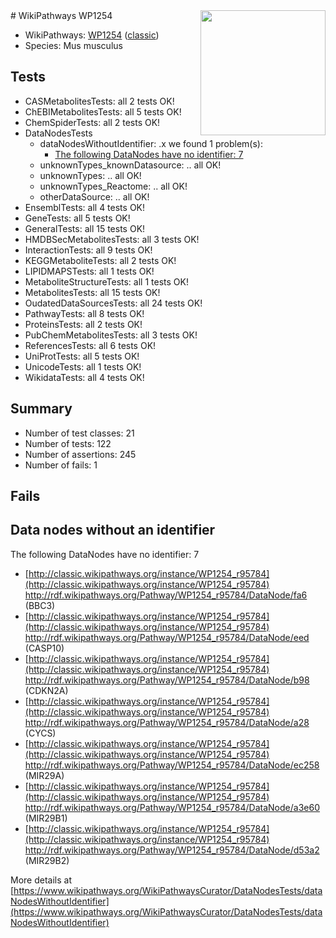 <img style="float: right; width: 200px" src="https://upload.wikimedia.org/wikipedia/commons/thumb/8/83/Wplogo_with_text_500.png/640px-Wplogo_with_text_500.png" />
# WikiPathways WP1254

* WikiPathways: [WP1254](https://wikipathways.org/pathways/WP1254) ([classic](https://classic.wikipathways.org/instance/WP1254))
* Species: Mus musculus
## Tests
* CASMetabolitesTests: all 2 tests OK!
* ChEBIMetabolitesTests: all 5 tests OK!
* ChemSpiderTests: all 2 tests OK!
* DataNodesTests
    * dataNodesWithoutIdentifier: .x we found 1 problem(s):
        * [The following DataNodes have no identifier: 7](#d2d32fa6)
    * unknownTypes_knownDatasource: .. all OK!
    * unknownTypes: .. all OK!
    * unknownTypes_Reactome: .. all OK!
    * otherDataSource: .. all OK!
* EnsemblTests: all 4 tests OK!
* GeneTests: all 5 tests OK!
* GeneralTests: all 15 tests OK!
* HMDBSecMetabolitesTests: all 3 tests OK!
* InteractionTests: all 9 tests OK!
* KEGGMetaboliteTests: all 2 tests OK!
* LIPIDMAPSTests: all 1 tests OK!
* MetaboliteStructureTests: all 1 tests OK!
* MetabolitesTests: all 15 tests OK!
* OudatedDataSourcesTests: all 24 tests OK!
* PathwayTests: all 8 tests OK!
* ProteinsTests: all 2 tests OK!
* PubChemMetabolitesTests: all 3 tests OK!
* ReferencesTests: all 6 tests OK!
* UniProtTests: all 5 tests OK!
* UnicodeTests: all 1 tests OK!
* WikidataTests: all 4 tests OK!


## Summary

* Number of test classes: 21
* Number of tests: 122
* Number of assertions: 245
* Number of fails: 1

## Fails

<a name="d2d32fa6" />

## Data nodes without an identifier

The following DataNodes have no identifier: 7

* [http://classic.wikipathways.org/instance/WP1254_r95784](http://classic.wikipathways.org/instance/WP1254_r95784) http://rdf.wikipathways.org/Pathway/WP1254_r95784/DataNode/fa6 (BBC3)
* [http://classic.wikipathways.org/instance/WP1254_r95784](http://classic.wikipathways.org/instance/WP1254_r95784) http://rdf.wikipathways.org/Pathway/WP1254_r95784/DataNode/eed (CASP10)
* [http://classic.wikipathways.org/instance/WP1254_r95784](http://classic.wikipathways.org/instance/WP1254_r95784) http://rdf.wikipathways.org/Pathway/WP1254_r95784/DataNode/b98 (CDKN2A)
* [http://classic.wikipathways.org/instance/WP1254_r95784](http://classic.wikipathways.org/instance/WP1254_r95784) http://rdf.wikipathways.org/Pathway/WP1254_r95784/DataNode/a28 (CYCS)
* [http://classic.wikipathways.org/instance/WP1254_r95784](http://classic.wikipathways.org/instance/WP1254_r95784) http://rdf.wikipathways.org/Pathway/WP1254_r95784/DataNode/ec258 (MIR29A)
* [http://classic.wikipathways.org/instance/WP1254_r95784](http://classic.wikipathways.org/instance/WP1254_r95784) http://rdf.wikipathways.org/Pathway/WP1254_r95784/DataNode/a3e60 (MIR29B1)
* [http://classic.wikipathways.org/instance/WP1254_r95784](http://classic.wikipathways.org/instance/WP1254_r95784) http://rdf.wikipathways.org/Pathway/WP1254_r95784/DataNode/d53a2 (MIR29B2)


More details at [https://www.wikipathways.org/WikiPathwaysCurator/DataNodesTests/dataNodesWithoutIdentifier](https://www.wikipathways.org/WikiPathwaysCurator/DataNodesTests/dataNodesWithoutIdentifier)

